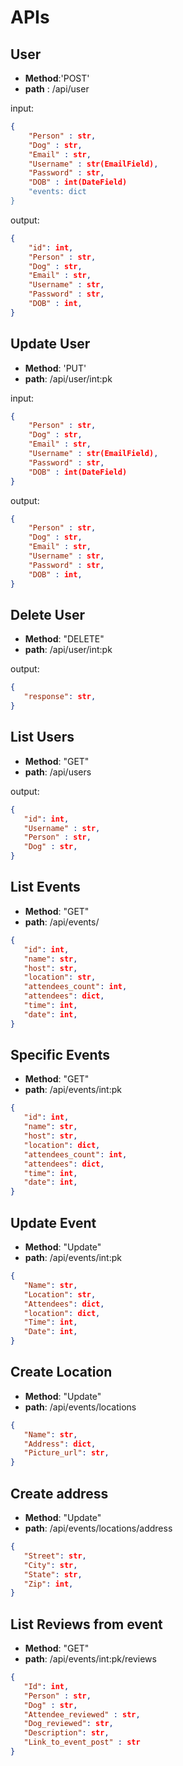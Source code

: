 # APIs

## User 
* **Method**:'POST'
* **path** : /api/user

input:
```json
{
    "Person" : str,
    "Dog" : str,
    "Email" : str,
    "Username" : str(EmailField),
    "Password" : str,
    "DOB" : int(DateField)
    "events: dict
}
```
output:
```json
{
    "id": int,
    "Person" : str,
    "Dog" : str,
    "Email" : str,
    "Username" : str,
    "Password" : str,
    "DOB" : int,
}
```
## Update User
* **Method**: 'PUT'
* **path**: /api/user/int:pk

input:
```json
{
    "Person" : str,
    "Dog" : str,
    "Email" : str,
    "Username" : str(EmailField),
    "Password" : str,
    "DOB" : int(DateField)
}
```
output:
```json
{
    "Person" : str,
    "Dog" : str,
    "Email" : str,
    "Username" : str,
    "Password" : str,
    "DOB" : int,
}
```

## Delete User
* **Method**: "DELETE"
* **path**: /api/user/int:pk

 output:
 ```json
 {
    "response": str,
 }
```
## List Users
* **Method**: "GET"
* **path**: /api/users

output:
 ```json
{
    "id": int,
    "Username" : str,
    "Person" : str,
    "Dog" : str,
}
```
## List Events
* **Method**: "GET"
* **path**: /api/events/
 ```json
{
    "id": int,
    "name": str,
    "host": str,
    "location": str,
    "attendees_count": int,
    "attendees": dict,
    "time": int,
    "date": int,
}
```


## Specific Events
* **Method**: "GET"
* **path**: /api/events/int:pk
 ```json
{
    "id": int,
    "name": str,
    "host": str,
    "location": dict,
    "attendees_count": int,
    "attendees": dict,
    "time": int,
    "date": int,
}
```

## Update Event
* **Method**: "Update"
* **path**: /api/events/int:pk
 ```json
{
    "Name": str,
    "Location": str,
    "Attendees": dict,
    "location": dict,
    "Time": int,
    "Date": int,
}
```
## Create Location
* **Method**: "Update"
* **path**: /api/events/locations
 ```json
{
    "Name": str,
    "Address": dict,
    "Picture_url": str,
}
```
## Create address
* **Method**: "Update"
* **path**: /api/events/locations/address
 ```json
{
    "Street": str,
    "City": str,
    "State": str,
    "Zip": int,
}
```
## List Reviews from event
* **Method**: "GET"
* **path**: /api/events/int:pk/reviews
 ```json
{
    "Id": int,
    "Person" : str,
    "Dog" : str,
    "Attendee_reviewed" : str,
    "Dog_reviewed": str,
    "Description": str,
    "Link_to_event_post" : str
}
```
